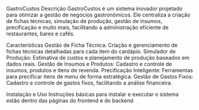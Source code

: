 GastroCustos
Descrição
GastroCustos é um sistema inovador projetado para otimizar a gestão de negócios gastronômicos. Ele centraliza a criação de fichas técnicas, simulação de produção, gestão de insumos, precificação e muito mais, facilitando a administração eficiente de restaurantes, bares e cafés.

Características
Gestão de Ficha Técnica: Criação e gerenciamento de fichas técnicas detalhadas para cada item do cardápio.
Simulador de Produção: Estimativa de custos e planejamento de produção baseados em dados reais.
Gestão de Insumos e Produtos: Cadastro e controle de insumos, produtos e itens de revenda.
Precificação Inteligente: Ferramentas para precificar itens de menu de forma estratégica.
Gestão de Gastos Fixos: Cadastro e controle de gastos fixos, facilitando a análise financeira.


Instalação e Uso
Instruções básicas para instalar e executar o sistema estão dentro das páginas do frontend e do backend
